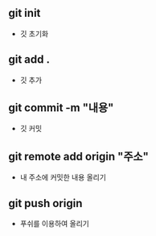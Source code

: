## git init

-   깃 초기화

## git add .

-   깃 추가

## git commit -m "내용"

-   깃 커밋

## git remote add origin "주소"

-   내 주소에 커밋한 내용 올리기

## git push origin

-   푸쉬를 이용하여 올리기
